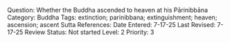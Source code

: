 Question: Whether the Buddha ascended to heaven at his Pārinibbāna
Category: Buddha
Tags: extinction; parinibbana; extinguishment; heaven; ascension; ascent
Sutta References:
Date Entered: 7-17-25
Last Revised: 7-17-25
Review Status: Not started
Level: 2
Priority: 3